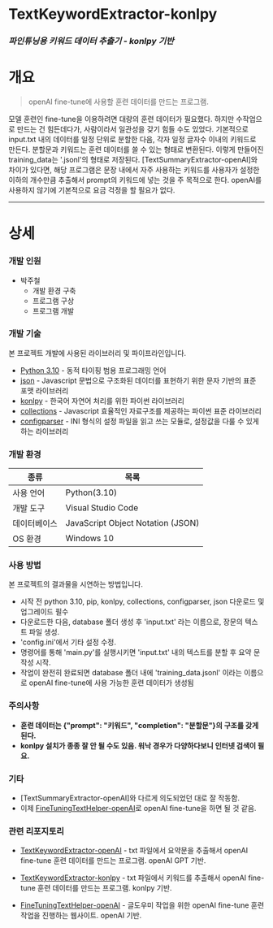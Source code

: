 # TextKeywordExtractor-konlpy
### _파인튜닝용 키워드 데이터 추출기 - konlpy 기반_

# 개요
>openAI fine-tune에 사용할 훈련 데이터를 만드는 프로그램.

모델 훈련인 fine-tune을 이용하려면 대량의 훈련 데이터가 필요했다. 하지만 수작업으로 만드는 건 힘든데다가, 사람이라서 일관성을 갖기 힘들 수도 있었다. 기본적으로 input.txt 내의 데이터를 일정 단위로 분할한 다음, 각자 일정 글자수 이내의 키워드로 만든다. 분할문과 키워드는 훈련 데이터를 쓸 수 있는 형태로 변환된다. 이렇게 만들어진 training_data는 '.jsonl'의 형태로 저장된다. [TextSummaryExtractor-openAI]와 차이가 있다면, 해당 프로그램은 문장 내에서 자주 사용하는 키워드를 사용자가 설정한 이하의 개수만큼 추출해서 prompt의 키워드에 넣는 것을 주 목적으로 한다. openAI를 사용하지 않기에 기본적으로 요금 걱정을 할 필요가 없다.
***

# 상세
### 개발 인원
 - 박주철
   - 개발 환경 구축
   - 프로그램 구상
   - 프로그램 개발

### 개발 기술
본 프로젝트 개발에 사용된 라이브러리 및 파이프라인입니다.
- [Python 3.10] - 동적 타이핑 범용 프로그래밍 언어
- [json] - Javascript  문법으로 구조화된 데이터를 표현하기 위한 문자 기반의 표준 포맷 라이브러리
- [konlpy] - 한국어 자연어 처리를 위한 파이썬 라이브러리
- [collections] - Javascript  효율적인 자료구조를 제공하는 파이썬 표준 라이브러리
- [configparser] - INI 형식의 설정 파일을 읽고 쓰는 모듈로, 설정값을 다룰 수 있게 하는 라이브러리

### 개발 환경
| 종류 | 목록 |
| ------ | ------ |
| 사용 언어 | Python(3.10) |
| 개발 도구 | Visual Studio Code |
| 데이터베이스 | JavaScript Object Notation (JSON) |
| OS 환경 | Windows 10 |

### 사용 방법
본 프로젝트의 결과물을 시연하는 방법입니다.
- 시작 전 python 3.10, pip, konlpy, collections, configparser, json 다운로드 및 업그레이드 필수
- 다운로드한 다음, database 폴더 생성 후 'input.txt' 라는 이름으로, 장문의 텍스트 파일 생성.
- 'config.ini'에서 기타 설정 수정.
- 명령어를 통해 'main.py'를 실행시키면 'input.txt' 내의 텍스트를 분할 후 요약 문 작성 시작.
- 작업이 완전히 완료되면 database 폴더 내에 'training_data.jsonl' 이라는 이름으로 openAI fine-tune에 사용 가능한 훈련 데이터가 생성됨

### 주의사항
- **훈련 데이터는 {"prompt": "키워드", "completion": "분할문"}의 구조를 갖게 된다.**
- **konlpy 설치가 종종 잘 안 될 수도 있음. 워낙 경우가 다양하다보니 인터넷 검색이 필요.**

### 기타
- [TextSummaryExtractor-openAI]와 다르게 의도되었던 대로 잘 작동함.
- 이제 [FineTuningTextHelper-openAI]로 openAI fine-tune을 하면 될 것 같음.

### 관련 리포지토리
- [TextKeywordExtractor-openAI] - txt 파일에서 요약문을 추출해서 openAI fine-tune 훈련 데이터를 만드는 프로그램. openAI GPT 기반.
- [TextKeywordExtractor-konlpy] - txt 파일에서 키워드를 추출해서 openAI fine-tune 훈련 데이터를 만드는 프로그램. konlpy 기반.
- [FineTuningTextHelper-openAI] - 글도우미 작업을 위한 openAI fine-tune 훈련 작업을 진행하는 웹사이트. openAI 기반.

   [TextKeywordExtractor-openAI]: <https://github.com/valur628/TextKeywordExtractor-openAI>
   [TextKeywordExtractor-konlpy]: <https://github.com/valur628/TextKeywordExtractor-konlpy>
   [FineTuningTextHelper-openAI]: <https://github.com/valur628/FineTuningTextHelper-openAI>
   [Python 3.10]: <https://www.python.org/downloads/release/python-3100/>
   [konlpy]: <https://konlpy.org/ko/latest/index.html>
   [json]: <https://www.json.org/json-en.html>
   [collections]: <https://docs.python.org/ko/3/library/collections.html>
   [configparser]: <https://docs.python.org/ko/3/library/configparser.html>
